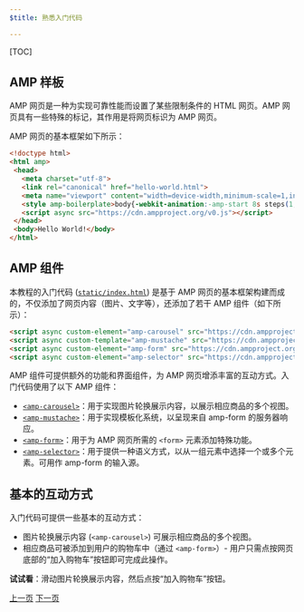 ```yaml
---
$title: 熟悉入门代码

---
```


[TOC]

## AMP 样板
AMP 网页是一种为实现可靠性能而设置了某些限制条件的 HTML 网页。AMP 网页具有一些特殊的标记，其作用是将网页标识为 AMP 网页。

AMP 网页的基本框架如下所示：

```html
<!doctype html>
<html amp>
 <head>
   <meta charset="utf-8">
   <link rel="canonical" href="hello-world.html">
   <meta name="viewport" content="width=device-width,minimum-scale=1,initial-scale=1">
   <style amp-boilerplate>body{-webkit-animation:-amp-start 8s steps(1,end) 0s 1 normal both;-moz-animation:-amp-start 8s steps(1,end) 0s 1 normal both;-ms-animation:-amp-start 8s steps(1,end) 0s 1 normal both;animation:-amp-start 8s steps(1,end) 0s 1 normal both}@-webkit-keyframes -amp-start{from{visibility:hidden}to{visibility:visible}}@-moz-keyframes -amp-start{from{visibility:hidden}to{visibility:visible}}@-ms-keyframes -amp-start{from{visibility:hidden}to{visibility:visible}}@-o-keyframes -amp-start{from{visibility:hidden}to{visibility:visible}}@keyframes -amp-start{from{visibility:hidden}to{visibility:visible}}</style><noscript><style amp-boilerplate>body{-webkit-animation:none;-moz-animation:none;-ms-animation:none;animation:none}</style></noscript>
   <script async src="https://cdn.ampproject.org/v0.js"></script>
 </head>
 <body>Hello World!</body>
</html>
```

## AMP 组件

本教程的入门代码 ([`static/index.html`](https://github.com/googlecodelabs/advanced-interactivity-in-amp/blob/master/static/index.html)) 是基于 AMP 网页的基本框架构建而成的，不仅添加了网页内容（图片、文字等），还添加了若干 AMP 组件（如下所示）：

```html
<script async custom-element="amp-carousel" src="https://cdn.ampproject.org/v0/amp-carousel-0.1.js"></script>
<script async custom-template="amp-mustache" src="https://cdn.ampproject.org/v0/amp-mustache-0.1.js"></script>
<script async custom-element="amp-form" src="https://cdn.ampproject.org/v0/amp-form-0.1.js"></script>
<script async custom-element="amp-selector" src="https://cdn.ampproject.org/v0/amp-selector-0.1.js"></script>
```

AMP 组件可提供额外的功能和界面组件，为 AMP 网页增添丰富的互动方式。入门代码使用了以下 AMP 组件：

- [`<amp-carousel>`](/zh_cn/docs/reference/components/amp-carousel.html)：用于实现图片轮换展示内容，以展示相应商品的多个视图。
- [`<amp-mustache>`](/zh_cn/docs/reference/components/amp-mustache.html)：用于实现模板化系统，以呈现来自 amp-form 的服务器响应。
- [`<amp-form>`](/zh_cn/docs/reference/components/amp-form.html)：用于为 AMP 网页所需的 `<form>` 元素添加特殊功能。
- [`<amp-selector>`](/zh_cn/docs/reference/components/amp-form.html)：用于提供一种语义方式，以从一组元素中选择一个或多个元素。可用作 amp-form 的输入源。

## 基本的互动方式

入门代码可提供一些基本的互动方式：

- 图片轮换展示内容 (`<amp-carousel>`) 可展示相应商品的多个视图。
- 相应商品可被添加到用户的购物车中（通过 `<amp-form>`）- 用户只需点按网页底部的“加入购物车”按钮即可完成此操作。


**试试看**：滑动图片轮换展示内容，然后点按“加入购物车”按钮。

<div class="prev-next-buttons">
  <a class="button prev-button" href="/zh_cn/docs/interaction_dynamic/interactivity/prereqs-setup.html"><span class="arrow-prev">上一页</span></a>
  <a class="button next-button" href="/zh_cn/docs/interaction_dynamic/interactivity/advanced-interactivity.html"><span class="arrow-next">下一页</span></a>
</div>
 
